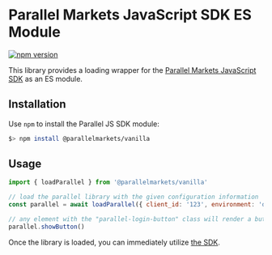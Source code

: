# Parallel Markets JavaScript SDK ES Module

[![npm version](https://img.shields.io/npm/v/@parallelmarkets/vanilla.svg?style=flat-square)](https://www.npmjs.com/package/@parallelmarkets/vanilla)

This library provides a loading wrapper for the [Parallel Markets JavaScript SDK](https://developer.parallelmarkets.com/docs/javascript) as an ES module.

## Installation

Use `npm` to install the Parallel JS SDK module:

```sh
$> npm install @parallelmarkets/vanilla
```

## Usage

```js
import { loadParallel } from '@parallelmarkets/vanilla'

// load the parallel library with the given configuration information
const parallel = await loadParallel({ client_id: '123', environment: 'demo' })

// any element with the "parallel-login-button" class will render a button
parallel.showButton()
```

Once the library is loaded, you can immediately utilize [the SDK](https://developer.parallelmarkets.com/docs/javascript/sdk).
